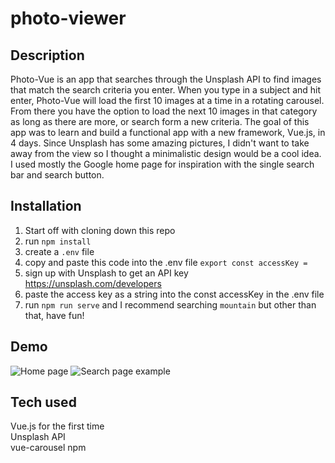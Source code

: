 # photo-viewer

## Description
Photo-Vue is an app that searches through the Unsplash API to find images that match the search criteria you enter. When you type in a subject and hit enter, Photo-Vue will load the first 10 images at a time in a rotating carousel. From there you have the option to load the next 10 images in that category as long as there are more, or search form a new criteria. The goal of this app was to learn and build a functional app with a new framework, Vue.js, in 4 days. Since Unsplash has some amazing pictures, I didn't want to take away from the view so I thought a minimalistic design would be a cool idea. I used mostly the Google home page for inspiration with the single search bar and search button.

## Installation
1) Start off with cloning down this repo
2) run ```npm install```
3) create a ```.env``` file
4) copy and paste this code into the .env file ```export const accessKey = ```
5) sign up with Unsplash to get an API key https://unsplash.com/developers
6) paste the access key as a string into the const accessKey in the .env file
7) run ```npm run serve``` and I recommend searching ```mountain``` but other than that, have fun!

## Demo

![Home page](https://github.com/Nathan-Froeh/photo-vue/blob/master/src/assets/Home.png)
![Search page example](https://github.com/Nathan-Froeh/photo-vue/blob/master/src/assets/Search.png)

## Tech used
Vue.js for the first time<br/>
Unsplash API<br/>
vue-carousel npm
